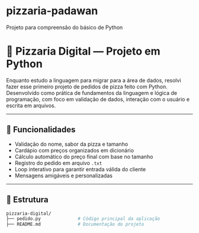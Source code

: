 # pizzaria-padawan
Projeto para compreensão do básico de Python 

# 🍕 Pizzaria Digital — Projeto em Python

Enquanto estudo a linguagem para migrar para a área de dados, resolvi fazer esse primeiro projeto de pedidos de pizza feito com Python. Desenvolvido como prática de fundamentos da linguagem e lógica de programação, com foco em validação de dados, interação com o usuário e escrita em arquivos.

---

## 🚀 Funcionalidades

- Validação do nome, sabor da pizza e tamanho
- Cardápio com preços organizados em dicionário
- Cálculo automático do preço final com base no tamanho
- Registro do pedido em arquivo `.txt`
- Loop interativo para garantir entrada válida do cliente
- Mensagens amigáveis e personalizadas

---

## 📂 Estrutura

```bash
pizzaria-digital/
├── pedido.py              # Código principal da aplicação
├── README.md              # Documentação do projeto
